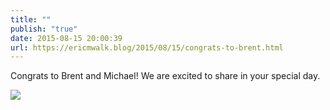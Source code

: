 ```yaml
---
title: ""
publish: "true"
date: 2015-08-15 20:00:39
url: https://ericmwalk.blog/2015/08/15/congrats-to-brent.html
---
```


Congrats to Brent and Michael! We are excited to share in your special day.

![](https://ericmwalk.blog/uploads/2022/5afc15837f.jpg)